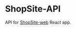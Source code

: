 # ShopSite-API

API for [ShopSite-web](https://github.com/whatiskeptiname/ShopSite-web) React app.

